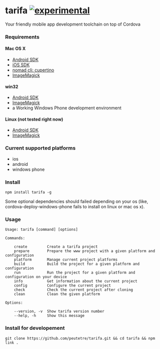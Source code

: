 tarifa [![experimental](http://hughsk.github.io/stability-badges/dist/experimental.svg)](http://github.com/hughsk/stability-badges)
======

Your friendly mobile app development toolchain on top of Cordova

### Requirements

#### Mac OS X
* [Android SDK](http://developer.android.com/)
* [iOS SDK](http://developer.apple.com/)
* [nomad cli: cupertino](https://github.com/nomad/cupertino)
* [ImageMagick](http://www.imagemagick.org/)

#### win32
* [Android SDK](http://developer.android.com/)
* [ImageMagick](http://www.imagemagick.org/)
* a Working Windows Phone development environment

#### Linux (not tested right now)
* [Android SDK](http://developer.android.com/)
* [ImageMagick](http://www.imagemagick.org/)

### Current supported platforms

* ios
* android
* windows phone

### Install

```
npm install tarifa -g
```

Some optional dependencies should failed depending on your os
(like, cordova-deploy-windows-phone fails to install on linux or mac os x).

### Usage

```
Usage: tarifa [command] [options]

Commands:

    create         Create a tarifa project
    prepare        Prepare the www project with a given platform and configuration
    platform       Manage current project platforms
    build          Build the project for a given platform and configuration
    run            Run the project for a given platform and configuration on your device
    info           Get information about the current project
    config         Configure the current project
    check          Check the current project after cloning
    clean          Clean the given platform

Options:

    --version, -v  Show tarifa version number
    --help, -h     Show this message
```

### Install for developement

```
git clone https://github.com/peutetre/tarifa.git && cd tarifa && npm link .
```
